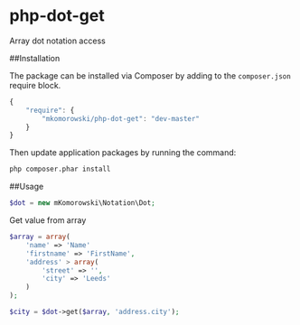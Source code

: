 # php-dot-get
Array dot notation access

##Installation

The package can be installed via Composer by adding to the ```composer.json``` require block.
```javascript
{
    "require": {
        "mkomorowski/php-dot-get": "dev-master"
    }
}
```

Then update application packages by running the command:
```sh
php composer.phar install
```

##Usage
```php
$dot = new mKomorowski\Notation\Dot;
```
Get value from array
```php
$array = array(
    'name' => 'Name'
    'firstname' => 'FirstName',
    'address' > array(
        'street' => '',
        'city' => 'Leeds'
    )
);

$city = $dot->get($array, 'address.city');
```
